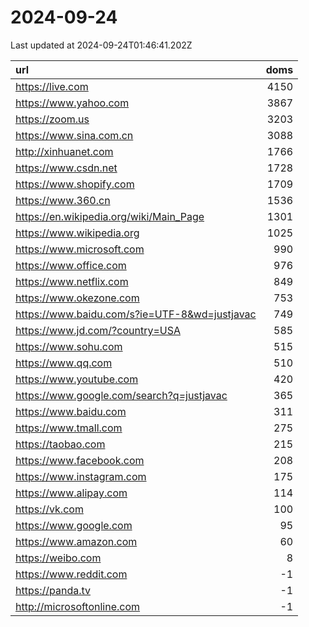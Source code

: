 # 2024-09-24

<!-- BEGIN -->
Last updated at 2024-09-24T01:46:41.202Z

url | doms
:- | -:
https://live.com | 4150
https://www.yahoo.com | 3867
https://zoom.us | 3203
https://www.sina.com.cn | 3088
http://xinhuanet.com | 1766
https://www.csdn.net | 1728
https://www.shopify.com | 1709
https://www.360.cn | 1536
https://en.wikipedia.org/wiki/Main_Page | 1301
https://www.wikipedia.org | 1025
https://www.microsoft.com | 990
https://www.office.com | 976
https://www.netflix.com | 849
https://www.okezone.com | 753
https://www.baidu.com/s?ie=UTF-8&wd=justjavac | 749
https://www.jd.com/?country=USA | 585
https://www.sohu.com | 515
https://www.qq.com | 510
https://www.youtube.com | 420
https://www.google.com/search?q=justjavac | 365
https://www.baidu.com | 311
https://www.tmall.com | 275
https://taobao.com | 215
https://www.facebook.com | 208
https://www.instagram.com | 175
https://www.alipay.com | 114
https://vk.com | 100
https://www.google.com | 95
https://www.amazon.com | 60
https://weibo.com | 8
https://www.reddit.com | -1
https://panda.tv | -1
http://microsoftonline.com | -1
<!-- END -->
